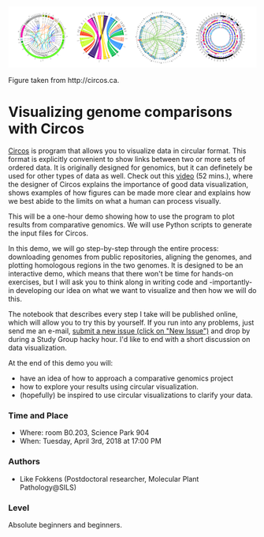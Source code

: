 <p align="center">
<img src="circos-sample-panel.png" width="800px" >
</p>
Figure taken from http://circos.ca. 
  
# Visualizing genome comparisons with Circos
 [Circos](http://circos.ca/) is program that allows you to visualize data in circular format. This format is explicitly convenient to show links between two or more sets of ordered data. It is originally designed for genomics, but it can definetely be used for other types of data as well. Check out this [video](https://www.youtube.com/watch?v=M-rTAr3pj5g) (52 mins.), where the designer of Circos explains the importance of good data visualization, shows examples of how figures can be made more clear and explains how we best abide to the limits on what a human can process visually.    
    
This will be a one-hour demo showing how to use the program to plot results from comparative genomics. We will use Python scripts to generate the input files for Circos.
  
In this demo, we will go step-by-step through the entire process: downloading genomes from public repositories, aligning the genomes, and plotting homologous regions in the two genomes. It is designed to be an interactive demo, which means that there won't be time for hands-on exercises, but I will ask you to think along in writing code and -importantly- in developing our idea on what we want to visualize and then how we will do this. 

The notebook that describes every step I take will be published online, which will allow you to try this by yourself. If you run into any problems, just send me an e-mail, [submit a new issue (click on "New Issue")](https://github.com/ScienceParkStudyGroup/studyGroup/issues) and drop by during a Study Group hacky hour. I'd like to end with a short discussion on data visualization.   

At the end of this demo you will:  
- have an idea of how to approach a comparative genomics project 
- how to explore your results using circular visualization.
- (hopefully) be inspired to use circular visualizations to clarify your data.

### Time and Place
- Where: room B0.203, Science Park 904  
- When:  Tuesday, April 3rd, 2018 at 17:00 PM

### Authors
- Like Fokkens (Postdoctoral researcher, Molecular Plant Pathology@SILS)

### Level
Absolute beginners and beginners.  
